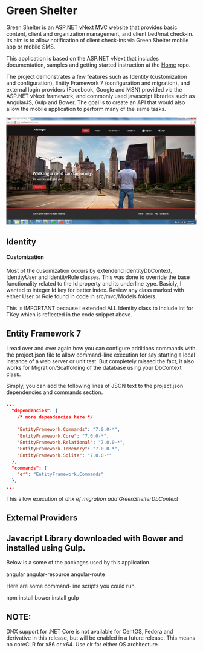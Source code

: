 Green Shelter
===
Green Shelter is an ASP.NET vNext MVC website that provides basic content, client and organization management, and client bed/mat check-in. Its aim is to allow notification of  client check-ins via Green Shelter mobile app or mobile SMS.

This application is based on the ASP.NET vNext that includes documentation, samples and getting started instruction at the [Home](https://github.com/aspnet/home) repo.

The project demonstrates a few features such as Identity (customization and configuration), Entity Framework 7 (configuration and migration), and external login providers (Facebook, Google and MSN) provided via the ASP.NET vNext framework, and commonly used javascript libraries such as AngularJS, Gulp and Bower. The goal is to create an API that would also allow the mobile application to perform many of the same tasks. 

![alt Screen Shoot](https://raw.githubusercontent.com/kscott5/GreenShelter/master/src/mvc/wwwroot/images/screenshot1.jpg)

Identity 
---------
#### Customization
Most of the cusomization occurs by extendend IdentityDbContext, IdentityUser and IdentityRole classes. This was done to override the base functionality related to the Id property and its underline type. Basicly, I wanted to integer Id key for better index. Review any class marked with either User or Role found in code in src/mvc/Models folders.

This is IMPORTANT because I extended ALL Identity class to include int for TKey which is reflected in the code snippet above.

Entity Framework 7
-------
I read over and over again how you can configure additions commands with the project.json file to allow command-line execution for say starting a local instance of a web server or unit test. But completely missed the fact, it also works for Migration/Scaffolding of the database using your DbContext class.

Simply, you can add the following lines of JSON text to the project.json dependencies and commands section. 

```json
...
  "dependencies": {
    /* more dependencies here */
	
	"EntityFramework.Commands": "7.0.0-*",
    "EntityFramework.Core": "7.0.0-*",
    "EntityFramework.Relational": "7.0.0-*",
    "EntityFramework.InMemory": "7.0.0-*",
    "EntityFramework.Sqlite": "7.0.0-*"
  },
  "commands": {
	"ef": "EntityFramework.Commands"
  },
...
```

This allow execution of *dnx ef migration add GreenShelterDbContext*

External Providers
-------

Javacript Library downloaded with Bower and installed using Gulp.
--------
Below is a some of the packages used by this application. 

angular
angular-resource
angular-route


Here are some command-line scripts you could run.

npm install
bower install
gulp 

NOTE: 
--------
DNX support for .NET Core is not available for CentOS, Fedora and derivative in this release, but will be enabled in a future release.
This means no coreCLR for x86 or x64. Use clr for either OS architecture.
